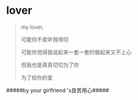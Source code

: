 # lover

> my lover,
> 
> 可能你不爱听我唠叨 
> 
> 可能你觉得我说起来一套一套的做起来又不上心 
> 
> 但我也是真真切切为了你 
> 
> 为了给你的爱


#####by your girlfriend 's良苦用心#####





